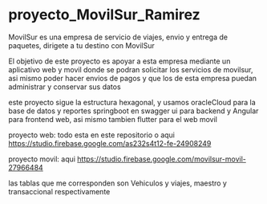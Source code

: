 # proyecto_MovilSur_Ramirez


MovilSur es una empresa de servicio de viajes, envio y entrega de paquetes, dirigete a tu destino con MovilSur

El objetivo de este proyecto es apoyar a esta empresa mediante un aplicativo web y movil donde se podran solicitar los servicios de movilsur, asi mismo poder hacer envios de pagos y que los de esta empresa puedan administrar y conservar sus datos

este proyecto sigue la estructura hexagonal, y usamos oracleCloud para la base de datos y reportes
springboot en swagger ui para backend y Angular para frontend web, asi mismo tambien flutter para el web movil

proyecto web: todo esta en este repositorio o aqui https://studio.firebase.google.com/as232s4t12-fe-24908249

proyecto movil: aqui https://studio.firebase.google.com/movilsur-movil-27966484


las tablas que me corresponden son Vehiculos y viajes, maestro y transaccional respectivamente



